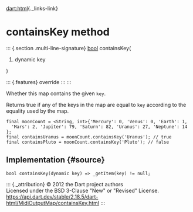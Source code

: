 [dart:html](../../dart-html/dart-html-library){._links-link}

containsKey method
==================

::: {.section .multi-line-signature}
[bool](../../dart-core/bool-class) containsKey(

1.  dynamic key

)

::: {.features}
override
:::
:::

Whether this map contains the given `key`.

Returns true if any of the keys in the map are equal to `key` according
to the equality used by the map.

``` {.language-dart data-language="dart"}
final moonCount = <String, int>{'Mercury': 0, 'Venus': 0, 'Earth': 1,
  'Mars': 2, 'Jupiter': 79, 'Saturn': 82, 'Uranus': 27, 'Neptune': 14 };
final containsUranus = moonCount.containsKey('Uranus'); // true
final containsPluto = moonCount.containsKey('Pluto'); // false
```

Implementation {#source}
--------------

``` {.language-dart data-language="dart"}
bool containsKey(dynamic key) => _getItem(key) != null;
```

::: {._attribution}
© 2012 the Dart project authors\
Licensed under the BSD 3-Clause \"New\" or \"Revised\" License.\
<https://api.dart.dev/stable/2.18.5/dart-html/MidiOutputMap/containsKey.html>
:::
